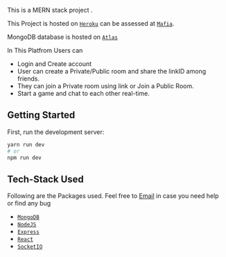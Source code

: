 This is a MERN stack project .

This Project is hosted on [`Heroku`](https://www.heroku.com) can be assessed at [`Mafia`](https://mafiabyyash.herokuapp.com/).

MongoDB database is hosted on [`Atlas`](https://cloud.mongodb.co)

In This Platfrom Users can

- Login and Create account
- User can create a Private/Public room and share the linkID among friends.
- They can join a Private room using link or Join a Public Room.
- Start a game and chat to each other real-time.

## Getting Started

First, run the development server:

```bash
yarn run dev
# or
npm run dev
```

## Tech-Stack Used

Following are the Packages used. Feel free to [Email](mailto:yashag@iitk.ac.in) in case you need help or find any bug

- [`MongoDB`](https://www.mongodb.com/)
- [`NodeJS`](https://nodejs.org/en/)
- [`Express`](https://expressjs.com/)
- [`React`](https://github.com/facebook/react)
- [`SocketIO`](https://github.com/socketio/socket.io)
